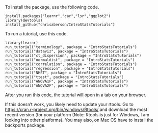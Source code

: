To install the package, use the following code.

    install.packages("learnr","car","lsr","ggplot2")
    library(devtools)  
    install_github("chrisaberson/IntroStatsTutorials")  

To run a tutorial, use this code.

    library(learnr)  
    run_tutorial("terminology", package = "IntroStatsTutorials")
    run_tutorial("dataviz", package = "IntroStatsTutorials")
    run_tutorial("ct_dispersion", package = "IntroStatsTutorials")
    run_tutorial("normaldist", package = "IntroStatsTutorials")
    run_tutorial("correlation", package = "IntroStatsTutorials")
    run_tutorial("regression", package = "IntroStatsTutorials")
    run_tutorial("NHST", package = "IntroStatsTutorials")
    run_tutorial("ttest", package = "IntroStatsTutorials")
    run_tutorial("ANOVA1F", package = "IntroStatsTutorials")
    run_tutorial("ANOVA2F", package = "IntroStatsTutorials")

After you run this code, the tutorial will open in a tab on your
browser.

If this doesn’t work, you likely need to update your rtools. Go to
<a href="https://cran.r-project.org/bin/windows/Rtools/" class="uri">https://cran.r-project.org/bin/windows/Rtools/</a>
and download the most recent version (for your platform (Note: Rtools is
just for Windows, I am looking into other platforms). You may also, on
Mac OS have to install the backports package.
